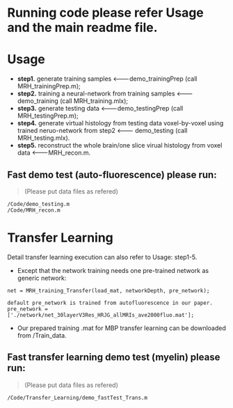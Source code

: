 # Running code please refer Usage and the main readme file.
# Usage
- **step1.** generate training samples <---demo_trainingPrep (call MRH_trainingPrep.m);
- **step2.** training a neural-network from training samples <---demo_training (call MRH_training.mlx);
- **step3.** generate testing data <---demo_testingPrep (call MRH_testingPrep.m);
- **step4.** generate virtual histology from testing data voxel-by-voxel using trained neruo-network from step2 <--- demo_testing (call MRH_testing.mlx).
- **step5.** reconstruct the whole brain/one slice virual histology from voxel data <---MRH_recon.m.
## Fast demo test (auto-fluorescence) please run:
>(Please put data files as refered)
```
/Code/demo_testing.m 
/Code/MRH_recon.m
```
# Transfer Learning
 Detail transfer learning execution can also refer to Usage: step1-5. 
- Except that the network training needs one pre-trained network as generic network:
```
net = MRH_training_Transfer(load_mat, networkDepth, pre_network);

default pre_network is trained from autofluorescence in our paper.
pre_network = ['./network/net_30layerV3Res_HRJG_allMRIs_ave2000fluo.mat'];
```
- Our prepared training .mat for MBP transfer learning can be downloaded from /Train_data.

## Fast transfer learning demo test (myelin) please run:
>(Please put data files as refered)
```
/Code/Transfer_Learning/demo_fastTest_Trans.m
